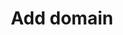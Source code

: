 ---
title: Add domain
excerpt: >-
  The method registers the domain sent in the body params for use in web
  tracking or widgets.<br>Only one domain can be registered per organization.
api:
  file: yespo.json
  operationId: createDomain
hidden: false
---